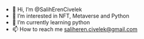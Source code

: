 - 👋 Hi, I’m @SalihErenCivelek
- 👀 I’m interested in NFT, Metaverse and Python
- 🌱 I’m currently learning python
- 📫 How to reach me saliheren.civelek@gmail.com

<!---
SalihErenCivelek/SalihErenCivelek is a ✨ special ✨ repository because its `README.md` (this file) appears on your GitHub profile.
You can click the Preview link to take a look at your changes.
--->
